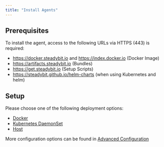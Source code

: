 ```yaml
---
title: "Install Agents"
---
```


## Prerequisites

To install the agent, access to the following URLs via HTTPS (443) is required:

* https://docker.steadybit.io and https://index.docker.io (Docker Image)
* https://artifacts.steadybit.io (Bundles)
* https://get.steadybit.io (Setup Scripts)
* https://steadybit.github.io/helm-charts (when using Kubernetes and helm)

## Setup

Please choose one of the following deployment options:

* [Docker](30-install-agents/10-docker)
* [Kubernetes DaemonSet](30-install-agents/20-kubernetes)
* [Host](30-install-agents/30-host)

More configuration options can be found in [Advanced Configuration](30-install-agents/50-advanced-configuration)
